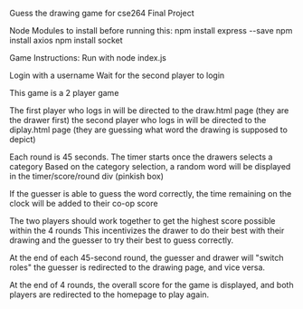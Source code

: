 Guess the drawing game for cse264 Final Project

Node Modules to install before running this:
npm install express --save
npm install axios 
npm install socket

Game Instructions:
Run with node index.js 

Login with a username 
Wait for the second player to login 

This game is a 2 player game 

The first player who logs in will be directed to the draw.html page (they are the drawer first)
the second player who logs in will be directed to the diplay.html page (they are guessing what word the drawing is supposed to depict)

Each round is 45 seconds. 
The timer starts once the drawers selects a category 
Based on the category selection, a random word will be displayed in the timer/score/round div (pinkish box)

If the guesser is able to guess the word correctly, the time remaining on the clock will be added to their co-op score 

The two players should work together to get the highest score possible within the 4 rounds 
This incentivizes the drawer to do their best with their drawing and the guesser to try their best to guess correctly. 

At the end of each 45-second round, the guesser and drawer will "switch roles"
the guesser is redirected to the drawing page, and vice versa. 

At the end of 4 rounds, the overall score for the game is displayed, and both players are redirected to the homepage to play again.
